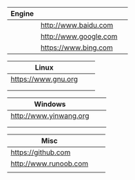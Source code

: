 | Engine |                       |      |
| ------ | --------------------- | ---- |
|        | http://www.baidu.com  |      |
|        | http://www.google.com |      |
|        | https://www.bing.com  |      |

| Linux               |      |      |
| ------------------- | ---- | ---- |
| https://www.gnu.org |      |      |
|                     |      |      |
|                     |      |      |

| Windows                |      |      |
| ---------------------- | ---- | ---- |
| http://www.yinwang.org |      |      |
|                        |      |      |
|                        |      |      |

| Misc                  |      |      |
| --------------------- | ---- | ---- |
| https://github.com    |      |      |
| http://www.runoob.com |      |      |
|                       |      |      |
